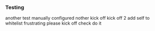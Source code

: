 ### Testing
another test manually configured
nother
kick off
kick off 2
add self to whitelist
frustrating
please kick off
check
do it
